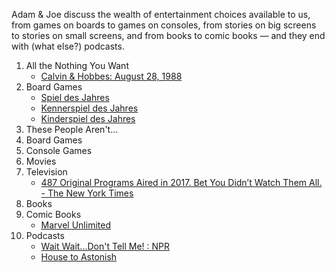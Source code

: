 Adam & Joe discuss the wealth of entertainment choices available to us, from games on boards to games on consoles, from stories on big screens to stories on small screens, and from books to comic books — and they end with (what else?) podcasts.

1. All the Nothing You Want
    * [Calvin & Hobbes: August 28, 1988](http://www.gocomics.com/calvinandhobbes/1988/08/28) 
2. Board Games
    * [Spiel des Jahres](http://www.spiel-des-jahres.com/en)
    * [Kennerspiel des Jahres](http://spieldesjahres.com/en/kennerspieldesjahres)
    * [Kinderspiel des Jahres](http://spieldesjahres.com/en/kinderspieldesjahres)
3. These People Aren't…
4. Board Games
5. Console Games
6. Movies
7. Television
    * [487 Original Programs Aired in 2017. Bet You Didn’t Watch Them All. - The New York Times](https://www.nytimes.com/2018/01/05/business/media/487-original-programs-aired-in-2017.html?partner=rss&emc=rss)
8. Books
9. Comic Books
    * [Marvel Unlimited](https://marvel.com/comics/unlimited)
10. Podcasts
    * [Wait Wait...Don't Tell Me! : NPR](https://www.npr.org/programs/wait-wait-dont-tell-me/)
    * [House to Astonish](http://www.housetoastonish.com/)

